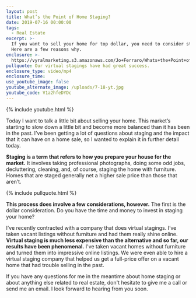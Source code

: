 ```yaml
---
layout: post
title: What’s the Point of Home Staging?
date: 2019-07-16 00:00:00
tags:
  - Real Estate
excerpt: >-
  If you want to sell your home for top dollar, you need to consider staging it.
  Here are a few reasons why.
enclosure: >-
  https://vyralmarketing.s3.amazonaws.com/Jo+Ferraro/Whats+the+Point+of+Home+Staging_.mp4
pullquote: Our virtual stagings have had great success.
enclosure_type: video/mp4
enclosure_time:
use_youtube_image: false
youtube_alternate_image: /uploads/7-18-yt.jpg
youtube_code: V1a2hfeDYDc
---
```


{% include youtube.html %}

Today I want to talk a little bit about selling your home. This market’s starting to slow down a little bit and become more balanced than it has been in the past. I’ve been getting a lot of questions about staging and the impact that it can have on a home sale, so I wanted to explain it in further detail today.

**Staging is a term that refers to how you prepare your house for the market.** It involves taking professional photographs, doing some odd jobs, decluttering, cleaning, and, of course, staging the home with furniture. Homes that are staged generally net a higher sale price than those that aren’t.

{% include pullquote.html %}

**This process does involve a few considerations, however.** The first is the dollar consideration. Do you have the time and money to invest in staging your home?&nbsp;

I’ve recently contracted with a company that does virtual stagings. I’ve taken vacant listings without furniture and had them really shine online. **Virtual staging is much less expensive than the alternative and so far, our results have been phenomenal.**&nbsp;I've taken vacant homes without furniture and turned them into impressive online listings. We were even able to hire a virtual staging company that helped us get a full-price offer on a vacant home that had trouble selling in the past.

If you have any questions for me in the meantime about home staging or about anything else related to real estate, don't hesitate to give me a call or send me an email. I look forward to hearing from you soon.